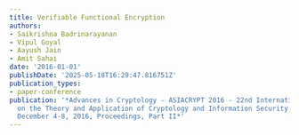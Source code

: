 ```yaml
---
title: Verifiable Functional Encryption
authors:
- Saikrishna Badrinarayanan
- Vipul Goyal
- Aayush Jain
- Amit Sahai
date: '2016-01-01'
publishDate: '2025-05-18T16:29:47.816751Z'
publication_types:
- paper-conference
publication: '*Advances in Cryptology - ASIACRYPT 2016 - 22nd International Conference
  on the Theory and Application of Cryptology and Information Security, Hanoi, Vietnam,
  December 4-8, 2016, Proceedings, Part II*'
---
```

